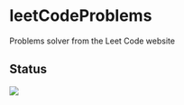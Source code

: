 # leetCodeProblems

Problems solver from the Leet Code website

## Status

<img src="https://leetcard.jacoblin.cool/ginogiorgi?theme=catppuccinMocha&font=Ubuntu&ext=heatmap"/>
